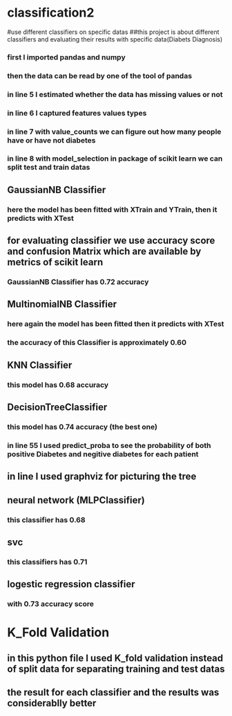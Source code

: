 # classification2
#use different classifiers on specific datas
##this project is about different classifiers and evaluating their results with specific data(Diabets Diagnosis)
### first I imported pandas and numpy
### then the data can be read by one of the tool of pandas
### in line 5 I estimated whether the data has missing values or not
### in line 6 I captured features values types
### in line 7 with value_counts we can figure out how many people have or have not diabetes
### in line 8 with  model_selection in  package of scikit learn we can split test and train datas
## GaussianNB Classifier
### here the model has been fitted with XTrain and YTrain, then it predicts with XTest
## for evaluating classifier we use accuracy score and confusion Matrix which are available by metrics of scikit learn
### GaussianNB Classifier has 0.72 accuracy
## MultinomialNB Classifier
### here again the model has been fitted then it predicts with XTest
### the accuracy of this Classifier is approximately 0.60
## KNN Classifier
### this model has 0.68 accuracy
## DecisionTreeClassifier
###  this model has 0.74 accuracy (the best one)
### in line 55 I used predict_proba to see the probability of both positive Diabetes and negitive diabetes for each patient
## in line I used graphviz for picturing the tree
## neural network (MLPClassifier)
### this classifier has 0.68
## svc 
### this classifiers has  0.71
## logestic regression classifier
### with 0.73 accuracy score  

# K_Fold Validation
## in this python file I used K_fold validation instead of split data for separating training and test datas
## the result for each classifier and the results was considerablly better

